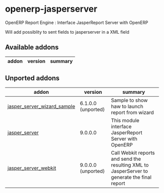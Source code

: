 openerp-jasperserver
====================

OpenERP Report Engine : Interface JasperReport Server with OpenERP

Will add possiblity to sent fields to jasperserver in a XML field

[//]: # (addons)
Available addons
----------------
addon | version | summary
--- | --- | ---

Unported addons
---------------
addon | version | summary
--- | --- | ---
[jasper_server_wizard_sample](__unported__/jasper_server_wizard_sample/) | 6.1.0.0 (unported) | Sample to show haw to launch report from wizard
[jasper_server](jasper_server/) | 9.0.0.0 | This module interface JasperReport Server with OpenERP
[jasper_server_webkit](jasper_server_webkit/) | 9.0.0.0 (unported) | Call Webkit reports and send the resulting XML to JasperServer to generate the final report

[//]: # (end addons)

